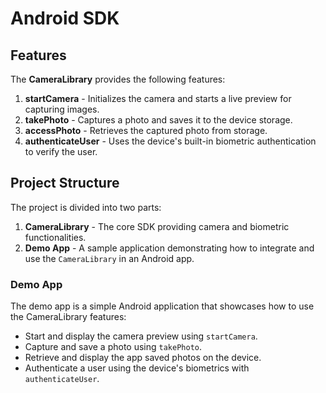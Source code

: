 # Android SDK
## Features

The **CameraLibrary** provides the following features:

1. **startCamera** - Initializes the camera and starts a live preview for capturing images.
2. **takePhoto** - Captures a photo and saves it to the device storage.
3. **accessPhoto** - Retrieves the captured photo from storage.
4. **authenticateUser** - Uses the device's built-in biometric authentication to verify the user.

## Project Structure

The project is divided into two parts:

1. **CameraLibrary** - The core SDK providing camera and biometric functionalities.
2. **Demo App** - A sample application demonstrating how to integrate and use the `CameraLibrary` in an Android app.

### Demo App

The demo app is a simple Android application that showcases how to use the CameraLibrary features:

- Start and display the camera preview using `startCamera`.
- Capture and save a photo using `takePhoto`.
- Retrieve and display the app saved photos on the device.
- Authenticate a user using the device's biometrics with `authenticateUser`.


